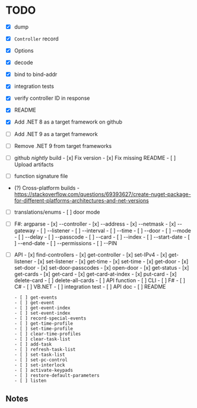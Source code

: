 # TODO

- [x] dump
- [x] `Controller` record
- [x] Options
- [x] decode
- [x] bind to bind-addr
- [x] integration tests
- [x] verify controller ID in response
- [x] README
- [x] Add .NET 8 as a target framework on github
- [ ] Add .NET 9 as a target framework
- [ ] Remove .NET 9 from target frameworks

- [ ] github _nightly_ build
      - [x] Fix version
      - [x] Fix missing README
      - [ ] Upload artifacts

- [ ] function signature file
- (?) Cross-platform builds
      - https://stackoverflow.com/questions/69393627/create-nuget-package-for-different-platforms-architectures-and-net-versions

- [ ] translations/enums
      - [ ] door mode

- [ ] F#: argparse
      - [x] --controller
      - [x] --address
      - [x] --netmask
      - [x] --gateway
      - [ ] --listener
      - [ ] --interval
      - [ ] --time
      - [ ] --door
      - [ ] --mode
      - [ ] --delay
      - [ ] --passcode
      - [ ] --card
      - [ ] --index
      - [ ] --start-date
      - [ ] --end-date
      - [ ] --permissions
      - [ ] --PIN

- [ ] API
      - [x] find-controllers
      - [x] get-controller
      - [x] set-IPv4
      - [x] get-listener
      - [x] set-listener
      - [x] get-time
      - [x] set-time
      - [x] get-door
      - [x] set-door
      - [x] set-door-passcodes
      - [x] open-door
      - [x] get-status
      - [x] get-cards
      - [x] get-card
      - [x] get-card-at-index
      - [x] put-card
      - [x] delete-card
      - [ ] delete-all-cards
            - [ ] API function
            - [ ] CLI
                  - [ ] F#
                  - [ ] C#
                  - [ ] VB.NET
            - [ ] integration test
            - [ ] API doc
            - [ ] README
      
      - [ ] get-events
      - [ ] get-event
      - [ ] get-event-index
      - [ ] set-event-index
      - [ ] record-special-events
      - [ ] get-time-profile
      - [ ] set-time-profile
      - [ ] clear-time-profiles
      - [ ] clear-task-list
      - [ ] add-task
      - [ ] refresh-task-list
      - [ ] set-task-list
      - [ ] set-pc-control
      - [ ] set-interlock
      - [ ] activate-keypads
      - [ ] restore-default-parameters
      - [ ] listen

## Notes
